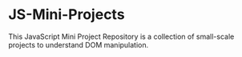 # JS-Mini-Projects

This JavaScript Mini Project Repository is a collection of small-scale projects to understand DOM manipulation.
